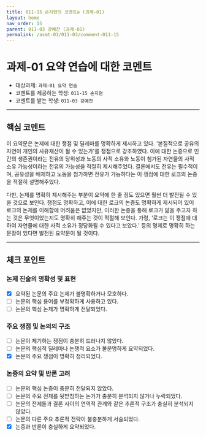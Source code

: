 ```yaml
---
title: 011-15 손지현의 코멘트a (과제-01) 
layout: home
nav_order: 15
parent: 011-03 강예찬 (과제-01)
permalink: /asmt-01/011-03/comment-011-15
---
```


# 과제-01 요약 연습에 대한 코멘트

- 대상과제: `과제-01 요약 연습`
- 코멘트를 제공하는 학생: `011-15 손지현` 
- 코멘트를 받는 학생: `011-03 강예찬` 

---

## 핵심 코멘트

이 요약문은 논제에 대한 쟁점 및 딜레마를 명확하게 제시하고 있다. '본질적으로 공유의 자연이 개인의 사유재산이 될 수 있는가'를 쟁점으로 강조하였다. 이에 대한 논증으로 인간의 생존권이라는 전유의 당위성과 노동의 사적 소유와 노동이 첨가된 자연물의 사적 소유 가능성이라는 전유의 가능성을 적절히 제시해주었다. 결론에서도 전유는 필수적이며, 공유성을 배제하고 노동을 첨가하면 전유가 가능하다는 이 쟁점에 대한 로크의 논증을 적절히 설명해주었다.

다만, 논제를 명확히 제시해주는 부분이 요약에 한 줄 정도 있으면 훨씬 더 발전될 수 있을 것으로 보인다. 쟁점도 명확하고, 이에 대한 로크의 논증도 명확하게 제시되어 있어 로크의 논제를 이해함에 어려움은 없었지만, 이러한 논증을 통해 로크가 앎을 주고자 하는 것은 무엇이었는지도 명확히 해주는 것이 적절해 보인다. 가령, '로크는 이 쟁점에 대하여 자연물에 대한 사적 소유가 정당화될 수 있다고 보았다.' 등의 명제로 명확히 하는 문장이 있다면 발전된 요약문이 될 것이다.

---

## 체크 포인트

### 논제 진술의 명확성 및 표현  
- [x] 요약된 논문의 주요 논제가 불명확하거나 모호하다.  
- [ ] 논문의 핵심 용어를 부정확하게 사용하고 있다.  
- [ ] 논문의 핵심 논제가 명확하게 전달되었다.  

### 주요 쟁점 및 논의의 구조  
- [ ] 논문이 제기하는 쟁점이 충분히 드러나지 않았다.  
- [ ] 논문의 핵심적 딜레마나 논쟁적 요소가 불분명하게 요약되었다.  
- [x] 논문의 주요 쟁점이 명확히 정리되었다.  

### 논증의 요약 및 반론 고려  
- [ ] 논문의 핵심 논증이 충분히 전달되지 않았다.  
- [ ] 논문의 주요 전제를 뒷받침하는 논거가 충분히 분석되지 않거나 누락되었다.  
- [ ] 논문의 전제들과 결론 사이의 연역적 관계와 같은 추론적 구조가 충실히 분석되지 않았다.  
- [ ] 논문의 다른 주요 추론적 전략이 불충분하게 서술되었다.
- [x] 논증과 반론이 충실하게 요약되었다. 